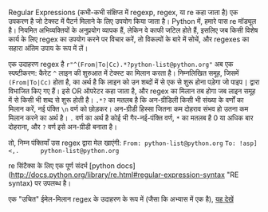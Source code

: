 Regular Expressions (कभी-कभी संक्षिप्त में regexp, regex, या re कहा जाता है) एक उपकरण है जो टेक्स्ट में पैटर्न मिलाने के लिए उपयोग किया जाता है। Python में, हमारे पास re मॉड्यूल है। नियमित अभिव्यक्तियों के अनुप्रयोग व्यापक हैं, लेकिन वे काफी जटिल होते हैं, इसलिए जब किसी विशेष कार्य के लिए regex का उपयोग करने पर विचार करें, तो विकल्पों के बारे में सोचें, और regexes का सहारा अंतिम उपाय के रूप में लें।

एक उदाहरण regex है `r"^(From|To|Cc).*?python-list@python.org"` अब एक स्पष्टीकरण:
कैरेट `^` लाइन की शुरुआत में टेक्स्ट का मिलान करता है। निम्नलिखित समूह, जिसमें `(From|To|Cc)` होता है, का अर्थ है कि लाइन को उन शब्दों में से एक से शुरू होना पड़ेगा जो पाइप `|` द्वारा विभाजित किए गए हैं। इसे OR ऑपरेटर कहा जाता है, और regex का मिलान तब होगा जब लाइन समूह में से किसी भी शब्द से शुरू होती है। `.*?` का मतलब है कि अन-ग्रीडिली किसी भी संख्या के वर्णों का मिलान करें, नई पंक्ति `\n` वर्ण को छोड़कर। अन-ग्रीडी हिस्सा जितना कम दोहराव संभव हो उतना कम मिलान करने का अर्थ है। `.` वर्ण का अर्थ है कोई भी गैर-नई-पंक्ति वर्ण, `*` का मतलब है 0 या अधिक बार दोहराना, और `?` वर्ण इसे अन-ग्रीडी बनाता है।

तो, निम्न पंक्तियाँ उस regex द्वारा मेल खाएंगी:
`From: python-list@python.org`
`To: !asp]<,.      python-list@python.org`

re सिंटैक्स के लिए एक पूर्ण संदर्भ [python docs](http://docs.python.org/library/re.html#regular-expression-syntax "RE syntax) पर उपलब्ध है।

एक "उचित" ईमेल-मिलान regex के उदाहरण के रूप में (जैसा कि अभ्यास में एक है), [यह देखें](http://www.ex-parrot.com/pdw/Mail-RFC822-Address.html)